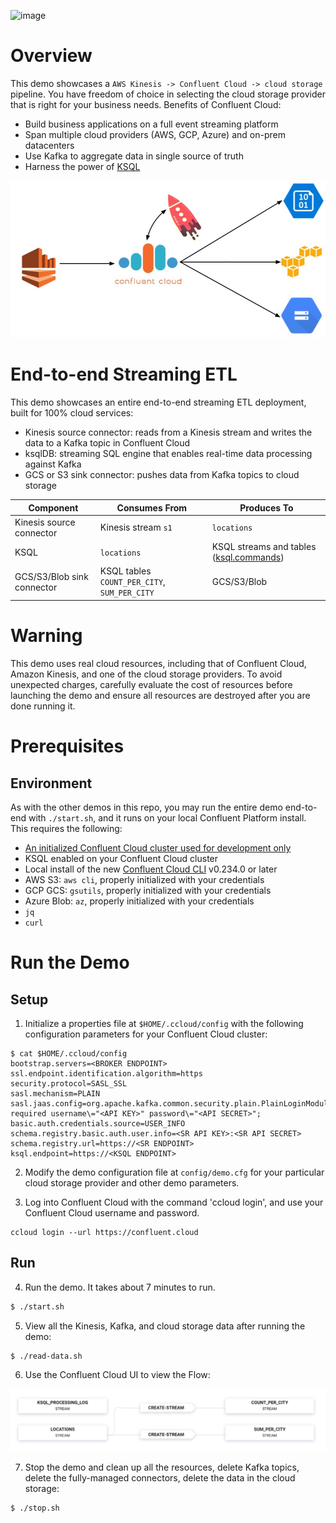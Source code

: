 ![image](../images/confluent-logo-300-2.png)

# Overview

This demo showcases a `AWS Kinesis -> Confluent Cloud -> cloud storage` pipeline.
You have freedom of choice in selecting the cloud storage provider that is right for your business needs.
Benefits of Confluent Cloud:

* Build business applications on a full event streaming platform
* Span multiple cloud providers (AWS, GCP, Azure) and on-prem datacenters
* Use Kafka to aggregate data in single source of truth
* Harness the power of [KSQL](https://www.confluent.io/product/ksql/?utm_source=github&utm_medium=demo&utm_campaign=ch.examples_type.community_content.kinesis)

![image](images/topology.jpg)

# End-to-end Streaming ETL

This demo showcases an entire end-to-end streaming ETL deployment, built for 100% cloud services:

* Kinesis source connector: reads from a Kinesis stream and writes the data to a Kafka topic in Confluent Cloud
* ksqlDB: streaming SQL engine that enables real-time data processing against Kafka
* GCS or S3 sink connector: pushes data from Kafka topics to cloud storage

| Component                  | Consumes From             | Produces To             |
|----------------------------|---------------------------|-------------------------|
| Kinesis source connector   | Kinesis stream `s1`       | `locations`             |
| KSQL                       | `locations`               | KSQL streams and tables ([ksql.commands](ksql.commands)) |
| GCS/S3/Blob sink connector | KSQL tables `COUNT_PER_CITY`, `SUM_PER_CITY` | GCS/S3/Blob         |

# Warning

This demo uses real cloud resources, including that of Confluent Cloud, Amazon Kinesis, and one of the cloud storage providers.
To avoid unexpected charges, carefully evaluate the cost of resources before launching the demo and ensure all resources are destroyed after you are done running it.

# Prerequisites

## Environment

As with the other demos in this repo, you may run the entire demo end-to-end with `./start.sh`, and it runs on your local Confluent Platform install.  This requires the following:

* [An initialized Confluent Cloud cluster used for development only](https://confluent.cloud?utm_source=github&utm_medium=demo&utm_campaign=ch.examples_type.community_content.kinesis)
* KSQL enabled on your Confluent Cloud cluster
* Local install of the new [Confluent Cloud CLI](https://docs.confluent.io/current/cloud/cli/install.html#ccloud-install-cli?utm_source=github&utm_medium=demo&utm_campaign=ch.examples_type.community_content.beginner-cloud) v0.234.0 or later
* AWS S3: `aws cli`, properly initialized with your credentials
* GCP GCS: `gsutils`, properly initialized with your credentials
* Azure Blob: `az`, properly initialized with your credentials
* `jq`
* `curl`

# Run the Demo

## Setup

1. Initialize a properties file at `$HOME/.ccloud/config` with the following configuration parameters for your Confluent Cloud cluster:

```shell
$ cat $HOME/.ccloud/config
bootstrap.servers=<BROKER ENDPOINT>
ssl.endpoint.identification.algorithm=https
security.protocol=SASL_SSL
sasl.mechanism=PLAIN
sasl.jaas.config=org.apache.kafka.common.security.plain.PlainLoginModule required username\="<API KEY>" password\="<API SECRET>";
basic.auth.credentials.source=USER_INFO
schema.registry.basic.auth.user.info=<SR API KEY>:<SR API SECRET>
schema.registry.url=https://<SR ENDPOINT>
ksql.endpoint=https://<KSQL ENDPOINT>
```

2. Modify the demo configuration file at `config/demo.cfg` for your particular cloud storage provider and other demo parameters.

3. Log into Confluent Cloud with the command 'ccloud login', and use your Confluent Cloud username and password.

```
ccloud login --url https://confluent.cloud
```

## Run

4. Run the demo. It takes about 7 minutes to run.

```bash
$ ./start.sh
```

5. View all the Kinesis, Kafka, and cloud storage data after running the demo:

```bash
$ ./read-data.sh
```

6. Use the Confluent Cloud UI to view the Flow:

![image](images/flow.png)

7. Stop the demo and clean up all the resources, delete Kafka topics, delete the fully-managed connectors, delete the data in the cloud storage:

```bash
$ ./stop.sh
```

